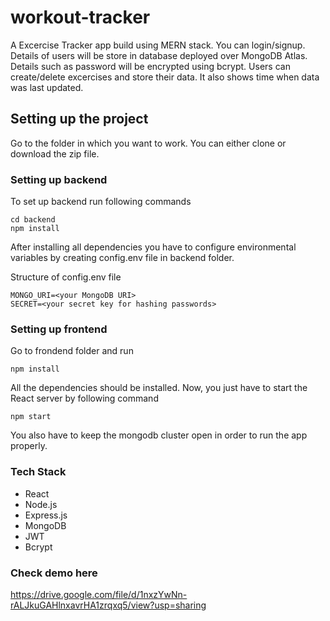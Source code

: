 # workout-tracker

A Excercise Tracker app build using MERN stack. You can login/signup. Details of users will be store in database deployed over MongoDB Atlas. Details such as password will be encrypted using bcrypt. Users can create/delete excercises and store their data. It also shows time when data was last updated.

## Setting up the project

Go to the folder in which you want to work. You can either clone or download the zip file.

### Setting up backend

To set up backend run following commands

```
cd backend
npm install
```

After installing all dependencies you have to configure environmental variables by creating config.env file in backend folder.

Structure of config.env file

```
MONGO_URI=<your MongoDB URI>
SECRET=<your secret key for hashing passwords>
```

### Setting up frontend

Go to frondend folder and run

```
npm install
```

All the dependencies should be installed. Now, you just have to start the React server by following command

```
npm start
```

You also have to keep the mongodb cluster open in order to run the app properly.



### Tech Stack

* React
* Node.js
* Express.js
* MongoDB
* JWT
* Bcrypt
### Check demo here

https://drive.google.com/file/d/1nxzYwNn-rALJkuGAHlnxavrHA1zrqxq5/view?usp=sharing